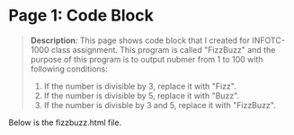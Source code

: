 # Page 1: Code Block

> **Description**: This page shows code block that I created for INFOTC-1000 class assignment. This program is called "FizzBuzz" and the purpose of this program is to output nubmer from 1 to 100 with following conditions:
> 1. If the number is divisible by 3, replace it with "Fizz".
> 2. If the number is divisible by 5, replace it with "Buzz".
> 3. If the number is divisble by 3 and 5, replace it with "FizzBuzz".

Below is the fizzbuzz.html file.  

><!DOCTYPE html>  
<html>  
<head>  	
<meta charset="UTF-8">  
<title>Fizz Buzz</title>  	
<script>  	
function fizzbuzz() {  
		var display = document.getElementById('display');  
		var displayHTML = "";  
		for (i = 1; i < 101; i++) {  
				if (i % 3 == 0 && i % 5 == 0) {  
						displayHTML += "<p>" + "FizzBuzz" + "</p>";  
				}  
				else if (i % 3 == 0) {  
						displayHTML += "<p>"+"Fizz"+"</p>";  
				}  								
				else if (i % 5 == 0) {  
						displayHTML += "<p>"+ "Buzz" + "</p>";  
				}  
				else {  
						displayHTML += "<p>" + i + "</p>";  		
  			}  
		}  
		display.innerHTML = displayHTML  
}  
												
</script>  
</head>  	
<body onload="fizzbuzz()">  
<div id="display">  
</div>  
</body>  
</html>  

